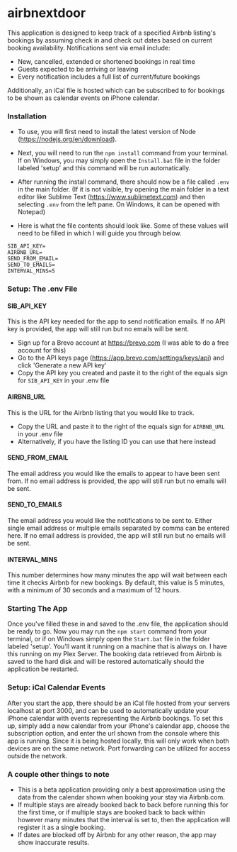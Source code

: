 # airbnextdoor

This application is designed to keep track of a specified Airbnb listing's bookings by assuming check in and check out dates based on current booking availability. Notifications sent via email include:
- New, cancelled, extended or shortened bookings in real time
- Guests expected to be arriving or leaving
- Every notification includes a full list of current/future bookings

Additionally, an iCal file is hosted which can be subscribed to for bookings to be shown as calendar events on iPhone calendar.

### Installation

- To use, you will first need to install the latest version of Node (https://nodejs.org/en/download).

- Next, you will need to run the `npm install` command from your terminal. If on Windows, you may simply open the `Install.bat` file in the folder labeled 'setup' and this command will be run automatically.

- After running the install command, there should now be a file called `.env` in the main folder. (If it is not visible, try opening the main folder in a text editor like Sublime Text (https://www.sublimetext.com) and then selecting `.env` from the left pane. On Windows, it can be opened with Notepad)

- Here is what the file contents should look like. Some of these values will need to be filled in which I will guide you through below.

```
SIB_API_KEY=
AIRBNB_URL=
SEND_FROM_EMAIL=
SEND_TO_EMAILS=
INTERVAL_MINS=5
```

### Setup: The .env File

#### SIB_API_KEY

This is the API key needed for the app to send notification emails. If no API key is provided, the app will still run but no emails will be sent.

- Sign up for a Brevo account at https://brevo.com (I was able to do a free account for this)
- Go to the API keys page (https://app.brevo.com/settings/keys/api) and click 'Generate a new API key'
- Copy the API key you created and paste it to the right of the equals sign for `SIB_API_KEY` in your .env file

#### AIRBNB_URL

This is the URL for the Airbnb listing that you would like to track.

- Copy the URL and paste it to the right of the equals sign for `AIRBNB_URL` in your .env file
- Alternatively, if you have the listing ID you can use that here instead

#### SEND_FROM_EMAIL

The email address you would like the emails to appear to have been sent from. If no email address is provided, the app will still run but no emails will be sent.

#### SEND_TO_EMAILS

The email address you would like the notifications to be sent to. Either single email address or multiple emails separated by comma can be entered here. If no email address is provided, the app will still run but no emails will be sent.

#### INTERVAL_MINS

This number determines how many minutes the app will wait between each time it checks Airbnb for new bookings. By default, this value is 5 minutes, with a minimum of 30 seconds and a maximum of 12 hours.

### Starting The App

Once you've filled these in and saved to the .env file, the application should be ready to go. Now you may run the `npm start` command from your terminal, or if on Windows simply open the `Start.bat` file in the folder labeled 'setup'. You'll want it running on a machine that is always on. I have this running on my Plex Server. The booking data retrieved from Airbnb is saved to the hard disk and will be restored automatically should the application be restarted.

### Setup: iCal Calendar Events

After you start the app, there should be an iCal file hosted from your servers localhost at port 3000, and can be used to automatically update your iPhone calendar with events representing the Airbnb bookings. To set this up, simply add a new calendar from your iPhone's calendar app, choose the subscription option, and enter the url shown from the console where this app is running. Since it is being hosted locally, this will only work when both devices are on the same network. Port forwarding can be utilized for access outside the network.

### A couple other things to note

- This is a beta application providing only a best approximation using the data from the calendar shown when booking your stay via Airbnb.com.
- If multiple stays are already booked back to back before running this for the first time, or if multiple stays are booked back to back within however many minutes that the interval is set to, then the application will register it as a single booking.
- If dates are blocked off by Airbnb for any other reason, the app may show inaccurate results.
